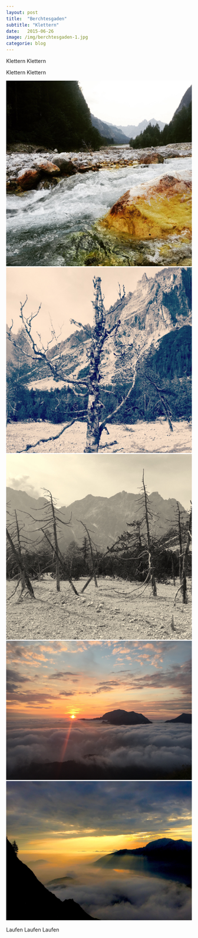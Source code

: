 ```yaml
---
layout: post
title:  "Berchtesgaden"
subtitle: "Klettern"
date:   2015-06-26
image: /img/berchtesgaden-1.jpg
categorie: blog
---
```


Klettern Klettern

Klettern Klettern

<div class="container-gallery">
<div><img src="/img/berchtesgaden-2.jpg" alt></div>
<div><img src="/img/berchtesgaden-3.jpg" alt></div>
<div><img src="/img/berchtesgaden-4.jpg" alt></div>
<div><img src="/img/berchtesgaden-5.jpg" alt></div>
<div><img src="/img/berchtesgaden-6.jpg" alt></div>
</div>

Laufen Laufen Laufen